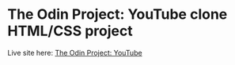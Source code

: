 # The Odin Project: YouTube clone HTML/CSS project

Live site here: [The Odin Project: YouTube](#)

